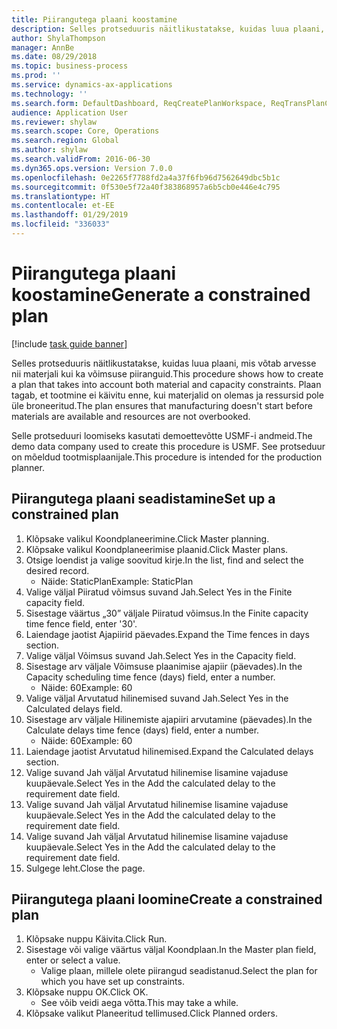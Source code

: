 ```yaml
---
title: Piirangutega plaani koostamine
description: Selles protseduuris näitlikustatakse, kuidas luua plaani, mis võtab arvesse nii materjali kui ka võimsuse piiranguid.
author: ShylaThompson
manager: AnnBe
ms.date: 08/29/2018
ms.topic: business-process
ms.prod: ''
ms.service: dynamics-ax-applications
ms.technology: ''
ms.search.form: DefaultDashboard, ReqCreatePlanWorkspace, ReqTransPlanCard, ReqPlanSched
audience: Application User
ms.reviewer: shylaw
ms.search.scope: Core, Operations
ms.search.region: Global
ms.author: shylaw
ms.search.validFrom: 2016-06-30
ms.dyn365.ops.version: Version 7.0.0
ms.openlocfilehash: 0e2265f7788fd2a4a37f6fb96d7562649dbc5b1c
ms.sourcegitcommit: 0f530e5f72a40f383868957a6b5cb0e446e4c795
ms.translationtype: HT
ms.contentlocale: et-EE
ms.lasthandoff: 01/29/2019
ms.locfileid: "336033"
---
```

# <a name="generate-a-constrained-plan"></a><span data-ttu-id="e84e2-103">Piirangutega plaani koostamine</span><span class="sxs-lookup"><span data-stu-id="e84e2-103">Generate a constrained plan</span></span>

[!include [task guide banner](../../includes/task-guide-banner.md)]

<span data-ttu-id="e84e2-104">Selles protseduuris näitlikustatakse, kuidas luua plaani, mis võtab arvesse nii materjali kui ka võimsuse piiranguid.</span><span class="sxs-lookup"><span data-stu-id="e84e2-104">This procedure shows how to create a plan that takes into account both material and capacity constraints.</span></span> <span data-ttu-id="e84e2-105">Plaan tagab, et tootmine ei käivitu enne, kui materjalid on olemas ja ressursid pole üle broneeritud.</span><span class="sxs-lookup"><span data-stu-id="e84e2-105">The plan ensures that manufacturing doesn't start before materials are available and resources are not overbooked.</span></span> 

<span data-ttu-id="e84e2-106">Selle protseduuri loomiseks kasutati demoettevõtte USMF-i andmeid.</span><span class="sxs-lookup"><span data-stu-id="e84e2-106">The demo data company used to create this procedure is USMF.</span></span> <span data-ttu-id="e84e2-107">See protseduur on mõeldud tootmisplaanijale.</span><span class="sxs-lookup"><span data-stu-id="e84e2-107">This procedure is intended for the production planner.</span></span>


## <a name="set-up-a-constrained-plan"></a><span data-ttu-id="e84e2-108">Piirangutega plaani seadistamine</span><span class="sxs-lookup"><span data-stu-id="e84e2-108">Set up a constrained plan</span></span>
1. <span data-ttu-id="e84e2-109">Klõpsake valikul Koondplaneerimine.</span><span class="sxs-lookup"><span data-stu-id="e84e2-109">Click Master planning.</span></span>
2. <span data-ttu-id="e84e2-110">Klõpsake valikul Koondplaneerimise plaanid.</span><span class="sxs-lookup"><span data-stu-id="e84e2-110">Click Master plans.</span></span>
3. <span data-ttu-id="e84e2-111">Otsige loendist ja valige soovitud kirje.</span><span class="sxs-lookup"><span data-stu-id="e84e2-111">In the list, find and select the desired record.</span></span>
    * <span data-ttu-id="e84e2-112">Näide: StaticPlan</span><span class="sxs-lookup"><span data-stu-id="e84e2-112">Example: StaticPlan</span></span>  
4. <span data-ttu-id="e84e2-113">Valige väljal Piiratud võimsus suvand Jah.</span><span class="sxs-lookup"><span data-stu-id="e84e2-113">Select Yes in the Finite capacity field.</span></span>
5. <span data-ttu-id="e84e2-114">Sisestage väärtus „30” väljale Piiratud võimsus.</span><span class="sxs-lookup"><span data-stu-id="e84e2-114">In the Finite capacity time fence field, enter '30'.</span></span>
6. <span data-ttu-id="e84e2-115">Laiendage jaotist Ajapiirid päevades.</span><span class="sxs-lookup"><span data-stu-id="e84e2-115">Expand the Time fences in days section.</span></span>
7. <span data-ttu-id="e84e2-116">Valige väljal Võimsus suvand Jah.</span><span class="sxs-lookup"><span data-stu-id="e84e2-116">Select Yes in the Capacity field.</span></span>
8. <span data-ttu-id="e84e2-117">Sisestage arv väljale Võimsuse plaanimise ajapiir (päevades).</span><span class="sxs-lookup"><span data-stu-id="e84e2-117">In the Capacity scheduling time fence (days) field, enter a number.</span></span>
    * <span data-ttu-id="e84e2-118">Näide: 60</span><span class="sxs-lookup"><span data-stu-id="e84e2-118">Example: 60</span></span>  
9. <span data-ttu-id="e84e2-119">Valige väljal Arvutatud hilinemised suvand Jah.</span><span class="sxs-lookup"><span data-stu-id="e84e2-119">Select Yes in the Calculated delays field.</span></span>
10. <span data-ttu-id="e84e2-120">Sisestage arv väljale Hilinemiste ajapiiri arvutamine (päevades).</span><span class="sxs-lookup"><span data-stu-id="e84e2-120">In the Calculate delays time fence (days) field, enter a number.</span></span>
    * <span data-ttu-id="e84e2-121">Näide: 60</span><span class="sxs-lookup"><span data-stu-id="e84e2-121">Example: 60</span></span>  
11. <span data-ttu-id="e84e2-122">Laiendage jaotist Arvutatud hilinemised.</span><span class="sxs-lookup"><span data-stu-id="e84e2-122">Expand the Calculated delays section.</span></span>
12. <span data-ttu-id="e84e2-123">Valige suvand Jah väljal Arvutatud hilinemise lisamine vajaduse kuupäevale.</span><span class="sxs-lookup"><span data-stu-id="e84e2-123">Select Yes in the Add the calculated delay to the requirement date field.</span></span>
13. <span data-ttu-id="e84e2-124">Valige suvand Jah väljal Arvutatud hilinemise lisamine vajaduse kuupäevale.</span><span class="sxs-lookup"><span data-stu-id="e84e2-124">Select Yes in the Add the calculated delay to the requirement date field.</span></span>
14. <span data-ttu-id="e84e2-125">Valige suvand Jah väljal Arvutatud hilinemise lisamine vajaduse kuupäevale.</span><span class="sxs-lookup"><span data-stu-id="e84e2-125">Select Yes in the Add the calculated delay to the requirement date field.</span></span>
15. <span data-ttu-id="e84e2-126">Sulgege leht.</span><span class="sxs-lookup"><span data-stu-id="e84e2-126">Close the page.</span></span>

## <a name="create-a-constrained-plan"></a><span data-ttu-id="e84e2-127">Piirangutega plaani loomine</span><span class="sxs-lookup"><span data-stu-id="e84e2-127">Create a constrained plan</span></span>
1. <span data-ttu-id="e84e2-128">Klõpsake nuppu Käivita.</span><span class="sxs-lookup"><span data-stu-id="e84e2-128">Click Run.</span></span>
2. <span data-ttu-id="e84e2-129">Sisestage või valige väärtus väljal Koondplaan.</span><span class="sxs-lookup"><span data-stu-id="e84e2-129">In the Master plan field, enter or select a value.</span></span>
    * <span data-ttu-id="e84e2-130">Valige plaan, millele olete piirangud seadistanud.</span><span class="sxs-lookup"><span data-stu-id="e84e2-130">Select the plan for which you have set up constraints.</span></span>  
3. <span data-ttu-id="e84e2-131">Klõpsake nuppu OK.</span><span class="sxs-lookup"><span data-stu-id="e84e2-131">Click OK.</span></span>
    * <span data-ttu-id="e84e2-132">See võib veidi aega võtta.</span><span class="sxs-lookup"><span data-stu-id="e84e2-132">This may take a while.</span></span>  
4. <span data-ttu-id="e84e2-133">Klõpsake valikut Planeeritud tellimused.</span><span class="sxs-lookup"><span data-stu-id="e84e2-133">Click Planned orders.</span></span>

